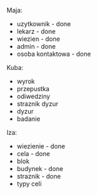 Maja:
* uzytkownik - done
* lekarz - done
* wiezien - done
* admin - done
* osoba kontaktowa - done

Kuba:
* wyrok
* przepustka
* odiwedziny
* straznik dyzur
* dyzur
* badanie

Iza:
* wiezienie - done
* cela - done
* blok
* budynek - done
* straznik - done
* typy celi